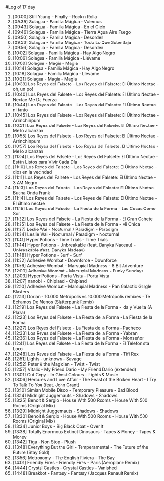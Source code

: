 #Log of 17 day

1. [00:00] Still Young - Finally - Rock n Rolla
1. [09:39] Solagua - Familia Mágica - Volemos
1. [09:43] Solagua - Familia Mágica - En el Cielo
1. [09:46] Solagua - Familia Mágica - Tierra Agua Aire Fuego
1. [09:50] Solagua - Familia Mágica - Desorden
1. [09:53] Solagua - Familia Mágica - Todo Lo Que Sube Baja
1. [09:56] Solagua - Familia Mágica - Desorden
1. [10:02] Solagua - Familia Mágica - Hay Algo Negro
1. [10:06] Solagua - Familia Mágica - Llévame
1. [10:09] Solagua - Magia - Magia
1. [10:14] Solagua - Familia Mágica - Hay Algo Negro
1. [10:18] Solagua - Familia Mágica - Llévame
1. [10:21] Solagua - Magia - Magia
1. [10:38] Los Reyes del Falsete - Los Reyes del Falsete: El Último Nectae - oh, un po!
1. [10:40] Los Reyes del Falsete - Los Reyes del Falsete: El Último Nectae - Nectae Me Da Fuerza
1. [10:44] Los Reyes del Falsete - Los Reyes del Falsete: El Último Nectae - ni tanto
1. [10:45] Los Reyes del Falsete - Los Reyes del Falsete: El Último Nectae - Arrinchinpum
1. [10:51] Los Reyes del Falsete - Los Reyes del Falsete: El Último Nectae - Me lo alcanzan
1. [10:55] Los Reyes del Falsete - Los Reyes del Falsete: El Último Nectae - Arrinchinpum
1. [10:57] Los Reyes del Falsete - Los Reyes del Falsete: El Último Nectae - Me lo alcanzan
1. [11:04] Los Reyes del Falsete - Los Reyes del Falsete: El Último Nectae - Están Listos para Vivir Cada Día
1. [11:10] Los Reyes del Falsete - Los Reyes del Falsete: El Último Nectae - dios en la vecindad
1. [11:11] Los Reyes del Falsete - Los Reyes del Falsete: El Último Nectae - 3 AM Negro
1. [11:13] Los Reyes del Falsete - Los Reyes del Falsete: El Último Nectae - Buena Onda Frank
1. [11:14] Los Reyes del Falsete - Los Reyes del Falsete: El Último Nectae - El último nectae
1. [11:15] Los Reyes del Falsete - La Fiesta de la Forma - Las Cosas Como Son
1. [11:22] Los Reyes del Falsete - La Fiesta de la Forma - El Gran Cohete
1. [11:25] Los Reyes del Falsete - La Fiesta de la Forma - Mi Chica
1. [11:27] Leslie Wai - Nocturnal / Paradigm - Paradigm
1. [11:34] Leslie Wai - Nocturnal / Paradigm - Nocturnal
1. [11:41] Hyper Potions - Time Trials - Time Trials
1. [11:44] Hyper Potions - Unbreakable (feat. Danyka Nadeau) - Unbreakable (feat. Danyka Nadeau)
1. [11:48] Hyper Potions - Surf - Surf
1. [11:52] Adhesive Wombat - Downforce - Downforce
1. [11:56] Adhesive Wombat - Marsupial Madness - 8 Bit Adventure
1. [12:00] Adhesive Wombat - Marsupial Madness - Funky Sundays
1. [12:03] Hyper Potions - Porta Vista - Porta Vista
1. [12:07] nanobii - Chipland - Chipland
1. [12:10] Adhesive Wombat - Marsupial Madness - Pan Galactic Gargle Blasters
1. [12:13] Dorian - 10.000 Metrópolis vs 10.000 Metrópolis remixes - Te Echamos De Menos (Slatterpunk Remix)
1. [12:19] Los Reyes del Falsete - La Fiesta de la Forma - Ida y Vuelta (A Plaza)
1. [12:23] Los Reyes del Falsete - La Fiesta de la Forma - La Fiesta de la Forma
1. [12:27] Los Reyes del Falsete - La Fiesta de la Forma - Pacheco
1. [12:33] Los Reyes del Falsete - La Fiesta de la Forma - Yabran
1. [12:36] Los Reyes del Falsete - La Fiesta de la Forma - Monseñor
1. [12:41] Los Reyes del Falsete - La Fiesta de la Forma - El Telefonista Loco
1. [12:48] Los Reyes del Falsete - La Fiesta de la Forma - Tifi Rex
1. [12:51] Lights - unknown - Savage
1. [12:52] Peter & the Magician - Twist - Twist
1. [12:57] Vitalic - My Friend Dario - My Friend Dario (extended)
1. [13:01] Cut Copy - In Ghost Colours - Lights & Music
1. [13:06] Hercules and Love Affair - The Feast of the Broken Heart - I Try To Talk To You (feat. John Grant)
1. [13:10] Simian Mobile Disco - Temporary Pleasure - Bad Blood
1. [13:14] Midnight Juggernauts - Shadows - Shadows
1. [13:25] Benoit & Sergio - House With 500 Rooms - House With 500 Rooms (Original Mix)
1. [13:29] Midnight Juggernauts - Shadows - Shadows
1. [13:30] Benoit & Sergio - House With 500 Rooms - House With 500 Rooms (Original Mix)
1. [13:34] Junior Boys - Big Black Coat - Over It
1. [13:38] Totally Enormous Extinct Dinosaurs - Tapes & Money - Tapes & Money
1. [13:42] Tiga - Non Stop - Plush
1. [13:48] Everything But the Girl - Temperamental - The Future of the Future (Stay Gold)
1. [13:56] Metronomy - The English Riviera - The Bay
1. [14:01] Friendly Fires - Friendly Fires - Paris (Aeroplane Remix)
1. [14:44] Crystal Castles - Crystal Castles - Vanished
1. [14:48] Breakbot - Fantasy - Fantasy (Jacques Renault Remix)
